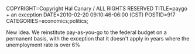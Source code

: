 COPYRIGHT=Copyright Hal Canary / ALL RIGHTS RESERVED
TITLE=paygo + an exception
DATE=2010-02-20 09:10:46-06:00 (CST)
POSTID=917
CATEGORIES=economics;politics;

New idea. We reinstitute pay-as-you-go to the federal budget on a permanent basis, with the exception that it doesn't apply in years where the unemployment rate is over 6%
